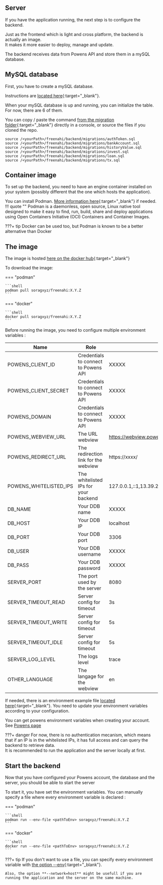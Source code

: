 ## Server

If you have the application running, the next step is to configure the backend.

Just as the frontend which is light and cross platform, the backend is actually an image.  
It makes it more easier to deploy, manage and update.

The backend receives data from Powens API and store them in a mySQL database.

## MySQL database
First, you have to create a mySQL database.  

Instructions are [located here](https://dev.mysql.com/doc/mysql-getting-started/en/){:target="_blank"}.

When your mySQL database is up and running, you can initialize the table.  
For now, there are 6 of them.  

You can copy / paste the command [from the migration folder](https://github.com/soragXYZ/freenahi/tree/main/backend/migrations){:target="_blank"} directly in a console, or source the files if you cloned the repo.

```shell
source /<yourPath>/freenahi/backend/migrations/authToken.sql
source /<yourPath>/freenahi/backend/migrations/bankAccount.sql
source /<yourPath>/freenahi/backend/migrations/historyValue.sql
source /<yourPath>/freenahi/backend/migrations/invest.sql
source /<yourPath>/freenahi/backend/migrations/loan.sql
source /<yourPath>/freenahi/backend/migrations/tx.sql
```


## Container image

To set up the backend, you need to have an engine container installed on your system (possibly different that the one which hosts the application).  

You can install Podman. [More information here](https://podman.io/docs/installation){:target="_blank"} if needed.
!!! quote ""
    Podman is a daemonless, open source, Linux native tool designed to make it easy to find, run, build, share and deploy applications using Open Containers Initiative (OCI) Containers and Container Images.

???+ tip
    Docker can be used too, but Podman is known to be a better alternative than Docker

## The image
The image is hosted [here on the docker hub](https://hub.docker.com/r/soragxyz/freenahi/tags){:target="_blank"}

To download the image:



=== "podman"

    ```shell
    podman pull soragxyz/freenahi:X.Y.Z
    ```

=== "docker"

    ```shell
    docker pull soragxyz/freenahi:X.Y.Z
    ```

Before running the image, you need to configure multiple environment variables :

Name                   | Role                                 | Example value |
---                    | ---                                  | --- |
POWENS_CLIENT_ID       | Credentials to connect to Powens API | XXXXX |
POWENS_CLIENT_SECRET   | Credentials to connect to Powens API | XXXXX |
POWENS_DOMAIN          | Credentials to connect to Powens API | XXXXX |
POWENS_WEBVIEW_URL     | The URL webview                      | https://webview.powens.com/ |
POWENS_REDIRECT_URL    | The redirection link for the webview | https://xxxx/ |
POWENS_WHITELISTED_IPS | The whitelisted IPs for your backend | 127.0.0.1,::1,13.39.29.243,15.188.68.198,13.39.95.239 |
DB_NAME                | Your DDB name                        | XXXXX |
DB_HOST                | Your DDB IP                          | localhost |
DB_PORT                | Your DDB port                        | 3306 |
DB_USER                | Your DDB username                    | XXXXX |
DB_PASS                | Your DDB password                    | XXXXX |
SERVER_PORT            | The port used by the server          | 8080 |
SERVER_TIMEOUT_READ    | Server config for timeout            | 3s |
SERVER_TIMEOUT_WRITE   | Server config for timeout            | 5s |
SERVER_TIMEOUT_IDLE    | Server config for timeout            | 5s |
SERVER_LOG_LEVEL       | The logs level                       | trace |
OTHER_LANGUAGE         | The langage for the webview          | en |


If needed, there is an environment example file [located here](https://github.com/soragXYZ/freenahi/blob/main/backend/.env.exemple){:target="_blank"}.
You need to update your environment variables according to your configuration.  

You can get powens environment variables when creating your account. See [Powens page](./powens.md)

???+ danger
    For now, there is no authentication mecanism, which means that if an IP is in the whitelisted IPs, it has full access and can query the backend to retrieve data.  
    It is recommended to run the application and the server locally at first.

## Start the backend 

Now that you have configured your Powens account, the database and the server, you should be able to start the server

To start it, you have set the environment variables.
You can manually specify a file where every environment variable is declared :  

=== "podman"

    ```shell
    podman run --env-file <pathToEnv> soragxyz/freenahi:X.Y.Z
    ```

=== "docker"

    ```shell
    docker run --env-file <pathToEnv> soragxyz/freenahi:X.Y.Z
    ```

???+ tip
    If you don't want to use a file, you can specify every environment variable with [the option --env](https://docs.podman.io/en/v5.0.1/markdown/podman-run.1.html#env-e-env){:target="_blank"}.  

    Also, the option **--network=host** might be usefull if you are running the application and the server on the same machine.